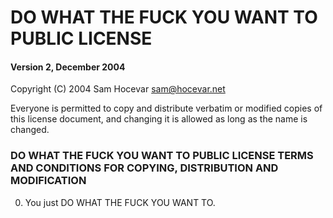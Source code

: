 DO WHAT THE FUCK YOU WANT TO PUBLIC LICENSE
===========================================
                    
#### Version 2, December 2004 ####

 Copyright (C) 2004 Sam Hocevar <sam@hocevar.net>

 Everyone is permitted to copy and distribute verbatim or modified
 copies of this license document, and changing it is allowed as long
 as the name is changed.

### DO WHAT THE FUCK YOU WANT TO PUBLIC LICENSE TERMS AND CONDITIONS FOR COPYING, DISTRIBUTION AND MODIFICATION ###

0. You just DO WHAT THE FUCK YOU WANT TO.
